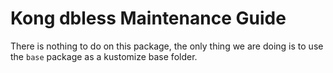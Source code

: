 # Kong dbless Maintenance Guide

There is nothing to do on this package, the only thing we are doing is to use the `base` package as a kustomize base folder.